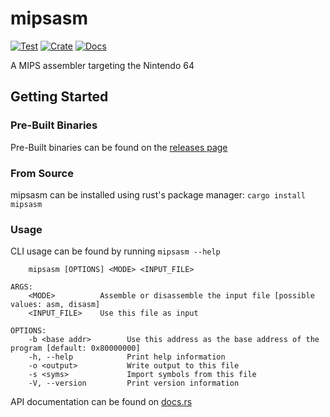 # mipsasm

[![Test](https://github.com/imaandrew/mipsasm/workflows/Tests/badge.svg?event=push)](https://github.com/imaandrew/mipsasm/actions)
[![Crate](https://img.shields.io/crates/v/mipsasm)](https://crates.io/crates/mipsasm)
[![Docs](https://img.shields.io/docsrs/mipsasm)](https://docs.rs/mipsasm)

A MIPS assembler targeting the Nintendo 64

## Getting Started
### Pre-Built Binaries
Pre-Built binaries can be found on the [releases page](https://github.com/imaandrew/mipsasm/releases)

### From Source
mipsasm can be installed using rust's package manager:
```cargo install mipsasm```

### Usage
CLI usage can be found by running `mipsasm --help`
```
    mipsasm [OPTIONS] <MODE> <INPUT_FILE>

ARGS:
    <MODE>          Assemble or disassemble the input file [possible values: asm, disasm]
    <INPUT_FILE>    Use this file as input

OPTIONS:
    -b <base addr>        Use this address as the base address of the program [default: 0x80000000]
    -h, --help            Print help information
    -o <output>           Write output to this file
    -s <syms>             Import symbols from this file
    -V, --version         Print version information
```

API documentation can be found on [docs.rs](https://docs.rs/mipsasm)
